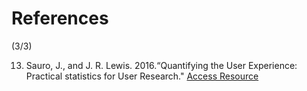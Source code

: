 # References

<p class='slide-subtitle'>(3/3)</p>

<div class='section-wrapper'>
  <ol start='13'>
    <li>
      Sauro, J., and J. R. Lewis. 2016.“Quantifying the User Experience: Practical statistics for User Research."
      <a href='https://www.ndl.ethernet.edu.et/bitstream/123456789/30243/1/Jeff%20Sauro%2C2012.pdf' target='_blank'>Access Resource</a>
    </li>
  </ol>
</div>

<style>
</style>
